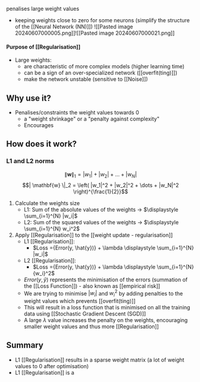 penalises large weight values
- keeping weights close to zero for some neurons (simplify the structure of the [[Neural Network (NN)]])
![[Pasted image 20240607000005.png]]![[Pasted image 20240607000021.png]]
#### Purpose of [[Regularisation]]
- Large weights:
	- are characteristic of more complex models (higher learning time)
	- can be a sign of an over-specialized network ([[overfit(ting)]])
	- make the network unstable (sensitive to [[Noise]])
## Why use it?
- Penalises/constraints the weight values towards 0
	- a "weight shrinkage" or a "penalty against complexity"
	- Encourages
## How does it work?
### L1 and L2 norms
$$ \| \mathbf{w} \|_1 = |w_1| + |w_2| + \dots + |w_N| $$
$$| \mathbf{w} \|_2 = \left( |w_1|^2 + |w_2|^2 + \dots + |w_N|^2 \right)^{\frac{1}{2}}$$
1. Calculate the weights size
	- L1: Sum of the absolute values of the weights $\rightarrow$ $\displaystyle \sum_{i=1}^{N} |w_i|$
	- L2: Sum of the squared values of the weights $\rightarrow$ $\displaystyle \sum_{i=1}^{N} w_i^2$
2. Apply [[Regularisation]] to the [[weight update - regularisation]]
	- L1 [[Regularisation]]:
		- $Loss ={Error(y, \hat{y})} + \lambda \displaystyle \sum_{i=1}^{N} |w_i|$
	- L2 [[Regularisation]]:
		- $Loss ={Error(y, \hat{y})} + \lambda \displaystyle \sum_{i=1}^{N} {w_i}^2$
	- $Error(y, \hat{y})$ represents the minimisation of the errors (summation of the [[Loss Function]]) - also known as [[empirical risk]]
	- We are trying to minimise $|w_i|$ and ${w_i}^2$ by adding penalties to the weight values which prevents [[overfit(ting)]]
	- This will result in a loss function that is minimised on all the training data using [[Stochastic Gradient Descent (SGD)]]
	- A large $\lambda$ value increases the penalty on the weights, encouraging smaller weight values and thus more [[Regularisation]]
## Summary
- L1 [[Regularisation]] results in a sparse weight matrix (a lot of weight values to 0 after optimisation)
- L1 [[Regularisation]] is a